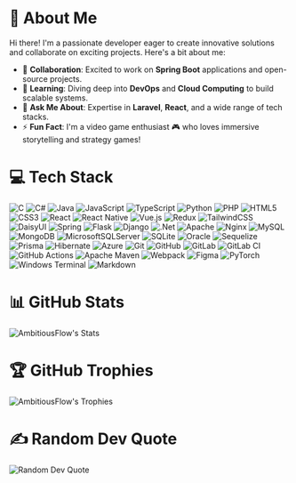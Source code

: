 # 🌟 About Me

Hi there! I'm a passionate developer eager to create innovative solutions and collaborate on exciting projects. Here's a bit about me:

- 👯 **Collaboration**: Excited to work on **Spring Boot** applications and open-source projects.
- 🌱 **Learning**: Diving deep into **DevOps** and **Cloud Computing** to build scalable systems.
- 💬 **Ask Me About**: Expertise in **Laravel**, **React**, and a wide range of tech stacks.
- ⚡ **Fun Fact**: I'm a video game enthusiast 🎮 who loves immersive storytelling and strategy games!

# 💻 Tech Stack

![C](https://img.shields.io/badge/c-%2300599C.svg?style=flat-square&logo=c&logoColor=white)
![C#](https://img.shields.io/badge/c%23-%23239120.svg?style=flat-square&logo=csharp&logoColor=white)
![Java](https://img.shields.io/badge/java-%23ED8B00.svg?style=flat-square&logo=openjdk&logoColor=white)
![JavaScript](https://img.shields.io/badge/javascript-%23323330.svg?style=flat-square&logo=javascript&logoColor=%23F7DF1E)
![TypeScript](https://img.shields.io/badge/typescript-%23007ACC.svg?style=flat-square&logo=typescript&logoColor=white)
![Python](https://img.shields.io/badge/python-3670A0?style=flat-square&logo=python&logoColor=ffdd54)
![PHP](https://img.shields.io/badge/php-%23777BB4.svg?style=flat-square&logo=php&logoColor=white) ![HTML5](https://img.shields.io/badge/html5-%23E34F26.svg?style=flat-square&logo=html5&logoColor=white)
![CSS3](https://img.shields.io/badge/css3-%231572B6.svg?style=flat-square&logo=css3&logoColor=white)
![React](https://img.shields.io/badge/react-%2320232a.svg?style=flat-square&logo=react&logoColor=%2361DAFB)
![React Native](https://img.shields.io/badge/react_native-%2320232a.svg?style=flat-square&logo=react&logoColor=%2361DAFB)
![Vue.js](https://img.shields.io/badge/vue.js-%2335495e.svg?style=flat-square&logo=vuedotjs&logoColor=%234FC08D)
![Redux](https://img.shields.io/badge/redux-%23593d88.svg?style=flat-square&logo=redux&logoColor=white)
![TailwindCSS](https://img.shields.io/badge/tailwindcss-%2338B2AC.svg?style=flat-square&logo=tailwind-css&logoColor=white)
![DaisyUI](https://img.shields.io/badge/daisyui-5A0EF8?style=flat-square&logo=daisyui&logoColor=white) ![Spring](https://img.shields.io/badge/spring-%236DB33F.svg?style=flat-square&logo=spring&logoColor=white)
![Flask](https://img.shields.io/badge/flask-%23000.svg?style=flat-square&logo=flask&logoColor=white)
![Django](https://img.shields.io/badge/django-%23092E20.svg?style=flat-square&logo=django&logoColor=white)
![.Net](https://img.shields.io/badge/.NET-5C2D91?style=flat-square&logo=.net&logoColor=white)
![Apache](https://img.shields.io/badge/apache-%23D42029.svg?style=flat-square&logo=apache&logoColor=white)
![Nginx](https://img.shields.io/badge/nginx-%23009639.svg?style=flat-square&logo=nginx&logoColor=white) ![MySQL](https://img.shields.io/badge/mysql-4479A1.svg?style=flat-square&logo=mysql&logoColor=white)
![MongoDB](https://img.shields.io/badge/MongoDB-%234ea94b.svg?style=flat-square&logo=mongodb&logoColor=white)
![MicrosoftSQLServer](https://img.shields.io/badge/Microsoft%20SQL%20Server-CC2927?style=flat-square&logo=microsoft%20sql%20server&logoColor=white)
![SQLite](https://img.shields.io/badge/sqlite-%2307405e.svg?style=flat-square&logo=sqlite&logoColor=white)
![Oracle](https://img.shields.io/badge/Oracle-F80000?style=flat-square&logo=oracle&logoColor=white)
![Sequelize](https://img.shields.io/badge/Sequelize-52B0E7?style=flat-square&logo=Sequelize&logoColor=white)
![Prisma](https://img.shields.io/badge/Prisma-3982CE?style=flat-square&logo=Prisma&logoColor=white)
![Hibernate](https://img.shields.io/badge/Hibernate-59666C?style=flat-square&logo=Hibernate&logoColor=white) ![Azure](https://img.shields.io/badge/azure-%230072C6.svg?style=flat-square&logo=microsoftazure&logoColor=white)
![Git](https://img.shields.io/badge/git-%23F05033.svg?style=flat-square&logo=git&logoColor=white)
![GitHub](https://img.shields.io/badge/github-%23121011.svg?style=flat-square&logo=github&logoColor=white)
![GitLab](https://img.shields.io/badge/gitlab-%23181717.svg?style=flat-square&logo=gitlab&logoColor=white)
![GitLab CI](https://img.shields.io/badge/gitlab%20CI-%23181717.svg?style=flat-square&logo=gitlab&logoColor=white)
![GitHub Actions](https://img.shields.io/badge/github%20actions-%232671E5.svg?style=flat-square&logo=githubactions&logoColor=white)
![Apache Maven](https://img.shields.io/badge/Apache%20Maven-C71A36?style=flat-square&logo=Apache%20Maven&logoColor=white)
![Webpack](https://img.shields.io/badge/webpack-%238DD6F9.svg?style=flat-square&logo=webpack&logoColor=black)
![Figma](https://img.shields.io/badge/figma-%23F24E1E.svg?style=flat-square&logo=figma&logoColor=white)
![PyTorch](https://img.shields.io/badge/PyTorch-%23EE4C2C.svg?style=flat-square&logo=PyTorch&logoColor=white)
![Windows Terminal](https://img.shields.io/badge/Windows%20Terminal-%234D4D4D.svg?style=flat-square&logo=windows-terminal&logoColor=white)
![Markdown](https://img.shields.io/badge/markdown-%23000000.svg?style=flat-square&logo=markdown&logoColor=white)



# 📊 GitHub Stats

![AmbitiousFlow's Stats](https://github-readme-stats.vercel.app/api?username=AmbitiousFlow&theme=vue-dark&show_icons=true&hide_border=false&count_private=true)

# 🏆 GitHub Trophies

![AmbitiousFlow's Trophies](https://github-profile-trophy.vercel.app/?username=AmbitiousFlow&theme=onedark&no-frame=true&margin-w=0)

# ✍️ Random Dev Quote

![Random Dev Quote](https://quotes-github-readme.vercel.app/api?type=horizontal&theme=radical)

